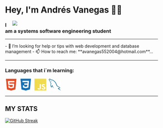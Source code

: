 
<h1 align="left">Hey, I'm Andrés Vanegas 🤙🤙</h1>
<img src="https://media.giphy.com/media/L1R1tvI9svkIWwpVYr/giphy.gif" width="480px" align="right">
<h3 align="left">I am a systems software engineering student</h3>

<hr> 
- 🤔 I’m looking for help or tips with web development and 
       database management
- 📫 How to reach me: **avanegas552004@hotmail.com**...

<hr>

<div align="left">
<h3>Languages that i´m learning:</h3>
<div>
<img src="https://github.com/devicons/devicon/blob/master/icons/html5/html5-plain.svg" tittle="HTML5" alt="HTML" width="40" height="40"/>&nbsp;
<img src="https://github.com/devicons/devicon/blob/master/icons/css3/css3-plain.svg" tittle="CSS3" alt="CSS" width="40" height="40"/>&nbsp;
<img src="https://github.com/devicons/devicon/blob/master/icons/javascript/javascript-plain.svg" tittle="JAVA SCRIPT" alt="JS" width="40" height="40"/>&nbsp;
<img src="https://github.com/devicons/devicon/blob/master/icons/mysql/mysql-plain.svg" tittle="MYSQL" alt="SQL" width="40" height="40"/>&nbsp;
</div>
</div>

<hr>

<h2 align="left">MY STATS</h2>

[![GitHub Streak](http://github-readme-streak-stats.herokuapp.com?user=Andrew5525&theme=github-dark-blue&border_radius=19.6)](https://git.io/streak-stats)
